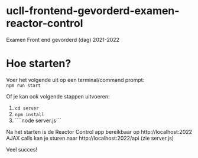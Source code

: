 # ucll-frontend-gevorderd-examen-reactor-control
Examen Front end gevorderd (dag) 2021-2022

# Hoe starten?
Voer het volgende uit op een terminal/command prompt:  
```npm run start```

Of je kan ook volgende stappen uitvoeren:  
1. ```cd server```
2. ```npm install```
3. ````node server.js```

Na het starten is de Reactor Control app bereikbaar op http://localhost:2022
AJAX calls kan je sturen naar http://localhost:2022/api (zie server.js)

Veel succes!